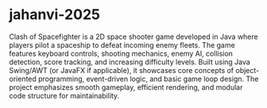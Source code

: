 # jahanvi-2025
Clash of Spacefighter is a 2D space shooter game developed in Java where players pilot a spaceship to defeat incoming enemy fleets. The game features keyboard controls, shooting mechanics, enemy AI, collision detection, score tracking, and increasing difficulty levels. Built using Java Swing/AWT (or JavaFX if applicable), it showcases core concepts of object-oriented programming, event-driven logic, and basic game loop design. The project emphasizes smooth gameplay, efficient rendering, and modular code structure for maintainability.
